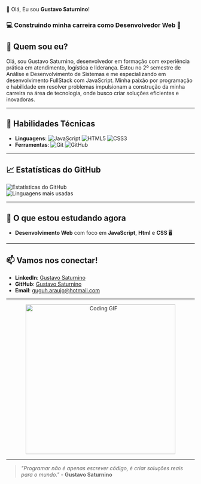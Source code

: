 👋 Olá, Eu sou **Gustavo Saturnino**!

### 💻 **Construindo minha carreira** como Desenvolvedor Web 🌟


## 🚀 **Quem sou eu?**

Olá, sou Gustavo Saturnino, desenvolvedor em formação com experiência prática em atendimento, logística e liderança. Estou no 2º semestre de Análise e Desenvolvimento de Sistemas e me especializando em desenvolvimento FullStack com JavaScript. Minha paixão por programação e habilidade em resolver problemas impulsionam a construção da minha carreira na área de tecnologia, onde busco criar soluções eficientes e inovadoras.


---

## 🔧 **Habilidades Técnicas**

- **Linguagens**: ![JavaScript](https://img.shields.io/badge/-JavaScript-yellow) ![HTML5](https://img.shields.io/badge/-HTML5-orange) ![CSS3](https://img.shields.io/badge/-CSS3-blue)
- **Ferramentas**: ![Git](https://img.shields.io/badge/-Git-black) ![GitHub](https://img.shields.io/badge/-GitHub-lightgray)
---

## 📈 **Estatísticas do GitHub**

![Estatísticas do GitHub](https://github-readme-stats.vercel.app/api?username=Gustavo-Saturnino-1997&show_icons=true&theme=radical)  
![Linguagens mais usadas](https://github-readme-stats.vercel.app/api/top-langs/?username=Gustavo-Saturnino-1997&layout=compact&theme=radical)

---

## 🌱 **O que estou estudando agora**

- **Desenvolvimento Web** com foco em **JavaScript**, **Html** e **CSS** 🖥️

---

## 📫 **Vamos nos conectar!**

- **LinkedIn**: [Gustavo Saturnino](https://www.linkedin.com/in/gustavo-araujo-31a515250)
- **GitHub**: [Gustavo Saturnino](https://github.com/Gustavo-Saturnino-1997)
- **Email**: [guguh.araujo@hotmail.com](mailto:guguh.araujo@hotmail.com)

---

<p align="center">
  <img src="https://media.giphy.com/media/ZVik7pBtu9dNS/giphy.gif" alt="Coding GIF" width="400"/>
</p>

---

> _"Programar não é apenas escrever código, é criar soluções reais para o mundo."_ - **Gustavo Saturnino** 
